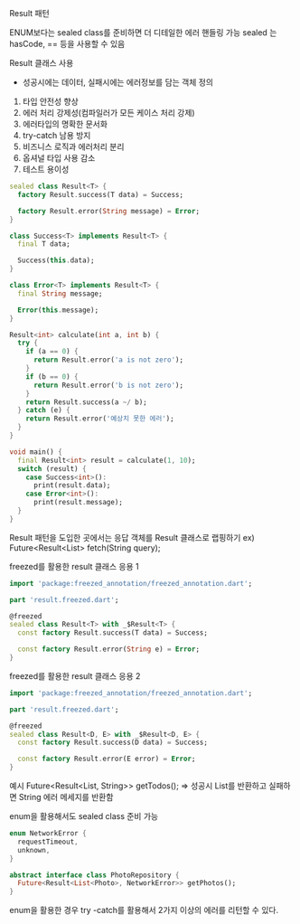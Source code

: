 Result 패턴

ENUM보다는 sealed class를 준비하면 더 디테일한 에러 핸들링 가능
sealed 는 hasCode, == 등을 사용할 수 있음

Result 클래스 사용

- 성공시에는 데이터, 실패시에는 에러정보를 담는 객체 정의

1. 타입 안전성 향상
2. 에러 처리 강제성(컴파일러가 모든 케이스 처리 강제)
3. 에러타입의 명확한 문서화
4. try-catch 남용 방지
5. 비즈니스 로직과 에러처리 분리
6. 옵셔널 타입 사용 감소
7. 테스트 용이성

```dart
sealed class Result<T> {
  factory Result.success(T data) = Success;

  factory Result.error(String message) = Error;
}

class Success<T> implements Result<T> {
  final T data;

  Success(this.data);
}

class Error<T> implements Result<T> {
  final String message;

  Error(this.message);
}

Result<int> calculate(int a, int b) {
  try {
    if (a == 0) {
      return Result.error('a is not zero');
    }
    if (b == 0) {
      return Result.error('b is not zero');
    }
    return Result.success(a ~/ b);
  } catch (e) {
    return Result.error('예상치 못한 에러');
  }
}

void main() {
  final Result<int> result = calculate(1, 10);
  switch (result) {
    case Success<int>():
      print(result.data);
    case Error<int>():
      print(result.message);
  }
}
```

Result 패턴을 도입한 곳에서는 응답 객체를 Result 클래스로 랩핑하기
ex) Future<Result<List<Photo>> fetch(String query);

freezed를 활용한 result 클래스
응용 1

```dart
import 'package:freezed_annotation/freezed_annotation.dart';

part 'result.freezed.dart';

@freezed
sealed class Result<T> with _$Result<T> {
  const factory Result.success(T data) = Success;

  const factory Result.error(String e) = Error;
}
```

freezed를 활용한 result 클래스
응용 2

```dart
import 'package:freezed_annotation/freezed_annotation.dart';

part 'result.freezed.dart';

@freezed
sealed class Result<D, E> with _$Result<D, E> {
  const factory Result.success(D data) = Success;

  const factory Result.error(E error) = Error;
}

```

예시
Future<Result<List<Todo>, String>> getTodos();
=> 성공시 List<Todo>를 반환하고 실패하면 String 에러 메세지를 반환함

enum을 활용해서도 sealed class 준비 가능

```dart
enum NetworkError {
  requestTimeout,
  unknown,
}

abstract interface class PhotoRepository {
  Future<Result<List<Photo>, NetworkError>> getPhotos();
}
```

enum을 활용한 경우 try -catch를 활용해서 2가지 이상의 에러를 리턴할 수 있다.
